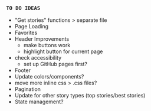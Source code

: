 ### `TO DO IDEAS`

- "Get stories" functions > separate file
- Page Loading
- Favorites
- Header Improvements
    - make buttons work
    - highlight button for current page
- check accessibility
    - set up GitHub pages first?
- Footer
- Update colors/components?
- move more inline css > .css files?
- Pagination 
- Update for other story types (top stories/best stories)
- State management?
